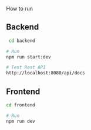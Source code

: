 How to run

## Backend

```bash
 cd backend

# Run
npm run start:dev

# Test Rest API
http://localhost:8080/api/docs

```

## Frontend

```bash
cd frontend

# Run
npm run dev
```
